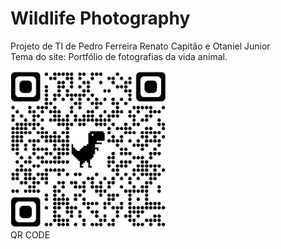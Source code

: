 # Wildlife Photography
Projeto de TI de Pedro Ferreira Renato Capitão e Otaniel Junior<br>
Tema do site: Portfólio de fotografias da vida animal.

[<img src="https://github.com/PedroFerreira6/meuProjeto/blob/main/imagens/qrcode.jpg" width="250"/>](image.png)
<br>
QR CODE

